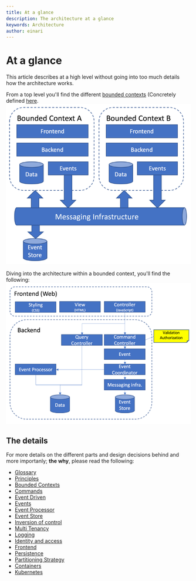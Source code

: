 ```yaml
---
title: At a glance
description: The architecture at a glance
keywords: Architecture
author: einari
---
```

# At a glance

This article describes at a high level without going into too much details how the architecture works.

From a top level you'll find the different [bounded contexts](./bounded_contexts.md) (Concretely defined [here](../Projects/index.md).
![](./images/top_level.png)

Diving into the architecture within a bounded context, you'll find the following:
![](./images/at_a_glance.png)

## The details

For more details on the different parts and design decisions behind and more importanly; **the why**, please read the following:

* [Glossary](./glossary.md)
* [Principles](./principles.md)
* [Bounded Contexts](./bounded_contexts.md)
* [Commands](./commands.md)
* [Event Driven](./event_driven.md)
* [Events](./events.md)
* [Event Processor](./event_processor.md)
* [Event Store](./event_store.md)
* [Inversion of control](./inversion_of_control.md)
* [Multi Tenancy](./multitenancy.md)
* [Logging](./logging.md)
* [Identity and access](./identity_and_access.md)
* [Frontend](./frontend.md)
* [Persistence](./persistence.md)
* [Partitioning Strategy](./partition_strategy.md)
* [Containers](./containers.md)
* [Kubernetes](./kubernetes.md)